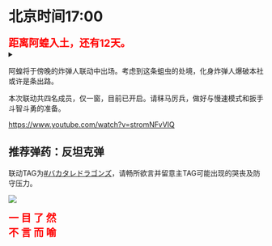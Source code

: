 # 北京时间17:00

<div style="color:red;font-size:20px;font-weight:bolder">距离阿蝗入土，还有12天。</div>

<details>
  <summary></summary>
  <img src="https://img.nga.178.com/attachments/mon_202106/19/7nQ2o-fnbaZ16T3cSgd-lm.png"></img>
</details>

阿蝗将于傍晚的炸弹人联动中出场。考虑到这条蛆虫的处境，化身炸弹人爆破本社或许是条出路。

本次联动共四名成员，仅一窗，目前已开启。请秣马厉兵，做好与慢速模式和扳手斗智斗勇的准备。

https://www.youtube.com/watch?v=stromNFvVIQ

## 推荐弹药：反坦克弹

联动TAG为[#バカタレドラゴンズ](https://twitter.com/hashtag/%E3%83%90%E3%82%AB%E3%82%BF%E3%83%AC%E3%83%89%E3%83%A9%E3%82%B4%E3%83%B3%E3%82%BA)，请畅所欲言并留意主TAG可能出现的哭丧及防守压力。

<img src="https://img.nga.178.com/attachments/mon_202106/19/-zue37Q2o-2kxgK1gT1kSb4-7e.jpg"></img>

<div style="color:red;font-size:20px;font-weight:bolder">一 目 了 然</div>

<div style="color:red;font-size:20px;font-weight:bolder">不 言 而 喻</div>